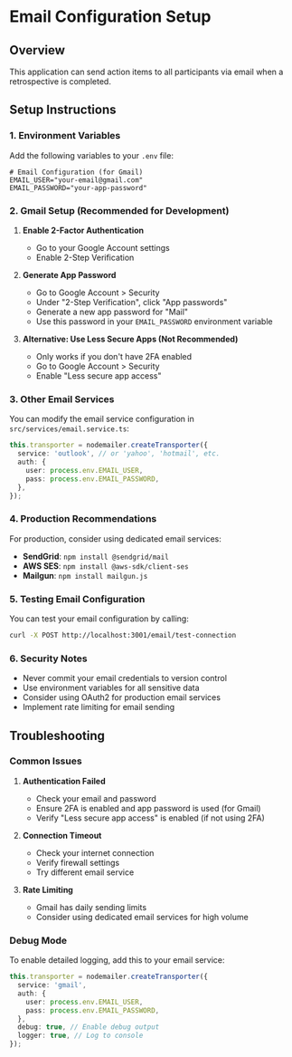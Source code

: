 # Email Configuration Setup

## Overview
This application can send action items to all participants via email when a retrospective is completed.

## Setup Instructions

### 1. Environment Variables
Add the following variables to your `.env` file:

```env
# Email Configuration (for Gmail)
EMAIL_USER="your-email@gmail.com"
EMAIL_PASSWORD="your-app-password"
```

### 2. Gmail Setup (Recommended for Development)

1. **Enable 2-Factor Authentication**
   - Go to your Google Account settings
   - Enable 2-Step Verification

2. **Generate App Password**
   - Go to Google Account > Security
   - Under "2-Step Verification", click "App passwords"
   - Generate a new app password for "Mail"
   - Use this password in your `EMAIL_PASSWORD` environment variable

3. **Alternative: Use Less Secure Apps (Not Recommended)**
   - Only works if you don't have 2FA enabled
   - Go to Google Account > Security
   - Enable "Less secure app access"

### 3. Other Email Services

You can modify the email service configuration in `src/services/email.service.ts`:

```typescript
this.transporter = nodemailer.createTransporter({
  service: 'outlook', // or 'yahoo', 'hotmail', etc.
  auth: {
    user: process.env.EMAIL_USER,
    pass: process.env.EMAIL_PASSWORD,
  },
});
```

### 4. Production Recommendations

For production, consider using dedicated email services:

- **SendGrid**: `npm install @sendgrid/mail`
- **AWS SES**: `npm install @aws-sdk/client-ses`
- **Mailgun**: `npm install mailgun.js`

### 5. Testing Email Configuration

You can test your email configuration by calling:

```bash
curl -X POST http://localhost:3001/email/test-connection
```

### 6. Security Notes

- Never commit your email credentials to version control
- Use environment variables for all sensitive data
- Consider using OAuth2 for production email services
- Implement rate limiting for email sending

## Troubleshooting

### Common Issues

1. **Authentication Failed**
   - Check your email and password
   - Ensure 2FA is enabled and app password is used (for Gmail)
   - Verify "Less secure app access" is enabled (if not using 2FA)

2. **Connection Timeout**
   - Check your internet connection
   - Verify firewall settings
   - Try different email service

3. **Rate Limiting**
   - Gmail has daily sending limits
   - Consider using dedicated email services for high volume

### Debug Mode

To enable detailed logging, add this to your email service:

```typescript
this.transporter = nodemailer.createTransporter({
  service: 'gmail',
  auth: {
    user: process.env.EMAIL_USER,
    pass: process.env.EMAIL_PASSWORD,
  },
  debug: true, // Enable debug output
  logger: true, // Log to console
});
``` 